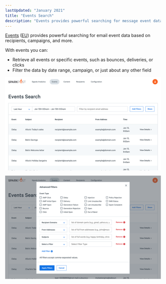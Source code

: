 ```yaml
---
lastUpdated: "January 2021"
title: "Events Search"
description: "Events provides powerful searching for message event data based on recipients, campaigns, and more."
---
```


[Events](https://app.sparkpost.com/reports/message-events) ([EU](https://app.eu.sparkpost.com/reports/message-events)) provides powerful searching for email event data based on recipients, campaigns, and more.

With events you can:
* Retrieve all events or specific events, such as bounces, deliveries, or clicks
* Filter the data by date range, campaign, or just about any other field

![](media/message-events/message-events-page.png)

![](media/message-events/message-events-filters.png)
